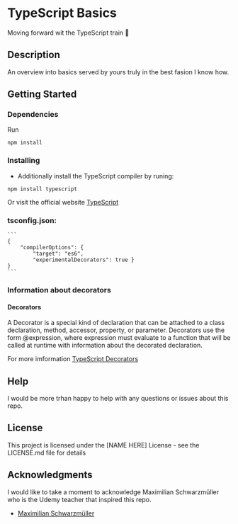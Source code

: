 # TypeScript Basics

Moving forward wit the TypeScript train 🚋

## Description

An overview into basics served by yours truly in the best fasion I know how.

## Getting Started

### Dependencies

Run 
```
npm install

```

### Installing

* Additionally install the TypeScript compiler by runing:
```
npm install typescript
```
Or visit the official website
[TypeScript](https://www.typescriptlang.org/)

### tsconfig.json:
   
    ```
    {
        "compilerOptions": {
            "target": "es6",
            "experimentalDecorators": true }
    }
    ```
### Information about decorators

#### Decorators

A Decorator is a special kind of declaration that can be attached to a class declaration, method, accessor, property, or parameter. Decorators use the form @expression, where expression must evaluate to a function that will be called at runtime with information about the decorated declaration.

For more imformation [TypeScript Decorators](https://www.typescriptlang.org/docs/handbook/decorators.html)

## Help

I would be more trhan happy to help with any questions or issues about this repo.

## License

This project is licensed under the [NAME HERE] License - see the LICENSE.md file for details

## Acknowledgments

I would like to take a moment to acknowledge Maximilian Schwarzmüller who is the Udemy teacher that inspired this repo.
* [Maximilian Schwarzmüller](https://github.com/maxschwarzmueller)
